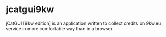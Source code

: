 # jcatgui9kw
jCatGUI [9kw edition] is an application written to collect credits on 9kw.eu service in more comfortable way than in a browser.
